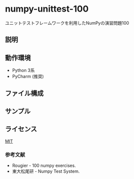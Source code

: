 # numpy-unittest-100
ユニットテストフレームワークを利用したNumPyの演習問題100

## 説明 

## 動作環境
* Python 3系
* PyCharm (推奨)

## ファイル構成

## サンプル

## ライセンス
[MIT](https://github.com/tcnksm/tool/blob/master/LICENCE)

### 参考文献
* Rougier - 100 numpy exercises.
* 東大松尾研 - Numpy Test System.
